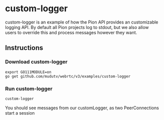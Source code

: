 # custom-logger
custom-logger is an example of how the Pion API provides an customizable
logging API. By default all Pion projects log to stdout, but we also allow
users to override this and process messages however they want.

## Instructions
### Download custom-logger
```
export GO111MODULE=on
go get github.com/mudutv/webrtc/v3/examples/custom-logger
```

### Run custom-logger
`custom-logger`


You should see messages from our customLogger, as two PeerConnections start a session
